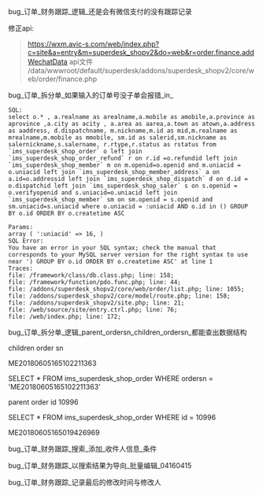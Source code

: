 





bug_订单_财务跟踪_逻辑_还是会有微信支付的没有跟踪记录

修正api:
> https://wxm.avic-s.com/web/index.php?c=site&a=entry&m=superdesk_shopv2&do=web&r=order.finance.addWechatData
api文件
> /data/wwwroot/default/superdesk/addons/superdesk_shopv2/core/web/order/finance.php


bug_订单_拆分单_如果输入的订单号没子单会报错_in_

```
SQL: 
select o.* , a.realname as arealname,a.mobile as amobile,a.province as aprovince ,a.city as acity , a.area as aarea,a.town as atown,a.address as aaddress, d.dispatchname, m.nickname,m.id as mid,m.realname as mrealname,m.mobile as mmobile, sm.id as salerid,sm.nickname as salernickname,s.salername, r.rtype,r.status as rstatus from `ims_superdesk_shop_order` o left join `ims_superdesk_shop_order_refund` r on r.id =o.refundid left join `ims_superdesk_shop_member` m on m.openid=o.openid and m.uniacid = o.uniacid left join `ims_superdesk_shop_member_address` a on a.id=o.addressid left join `ims_superdesk_shop_dispatch` d on d.id = o.dispatchid left join `ims_superdesk_shop_saler` s on s.openid = o.verifyopenid and s.uniacid=o.uniacid left join `ims_superdesk_shop_member` sm on sm.openid = s.openid and sm.uniacid=s.uniacid where o.uniacid = :uniacid AND o.id in () GROUP BY o.id ORDER BY o.createtime ASC

Params: 
array ( ':uniacid' => 16, )
SQL Error: 
You have an error in your SQL syntax; check the manual that corresponds to your MySQL server version for the right syntax to use near ') GROUP BY o.id ORDER BY o.createtime ASC' at line 1
Traces: 
file: /framework/class/db.class.php; line: 158; 
file: /framework/function/pdo.func.php; line: 44; 
file: /addons/superdesk_shopv2/core/web/order/list.php; line: 1055; 
file: /addons/superdesk_shopv2/core/model/route.php; line: 158; 
file: /addons/superdesk_shopv2/site.php; line: 21; 
file: /web/source/site/entry.ctrl.php; line: 76; 
file: /web/index.php; line: 172; 
```

bug_订单_拆分单_逻辑_parent_ordersn_children_ordersn_都能查出数据结构


children order sn 

ME20180605165102211363

SELECT * FROM ims_superdesk_shop_order WHERE ordersn = 'ME20180605165102211363'

parent order id 10996

SELECT * FROM ims_superdesk_shop_order WHERE id = 10996

ME20180605165019426969




bug_订单_财务跟踪_搜索_添加_收件人信息_条件

bug_订单_财务跟踪_以搜索结果为导向_批量编辑_04160415

bug_订单_财务跟踪_记录最后的修改时间与修改人

